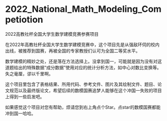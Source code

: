 # 2022_National_Math_Modeling_Competiotion
2022高教社杯全国大学生数学建模竞赛参赛项目

在2022年高教社杯全国大学生数学建模竞赛中，这个项目先是从强敌环伺的校内出线，被推荐到国赛，再被全国的专家教授们认可为全国二等奖水平。

数学建模的精妙之处，还是落在方法选择上。没拿到国一，可能就是因为没有对这道题给出的特殊数据“成分数据”使用对应的统计分析方法，如中心对数比变换等。失之毫厘，谬以千里啊。

这个项目里包含了表格结果、所用代码、参考文件、图片及其绘制文件、题目、论文规范以及最终版论文，希望后续的数模国赛追梦人能够在这个冲国一失败的项目上得到一些启发吧。

如果感觉这个项目对您有帮助，烦请您到右上角点个Star。点star的数模国赛都能冲到国一哈哈。
